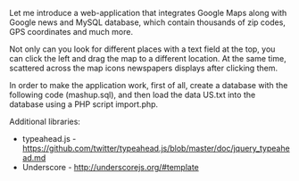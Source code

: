 Let me introduce  a web-application that integrates Google Maps along with Google news and MySQL database, which contain thousands of zip codes, GPS coordinates and much more.

Not only can you look for different places with a text field at the top, you can click the left and drag the map to a different location. At the same time, scattered across the map icons newspapers displays after clicking them.

In order to make the application work, first of all, create a database with the following code (mashup.sql), and then load the data US.txt into the database using a PHP script import.php.

Additional libraries:
- typeahead.js - https://github.com/twitter/typeahead.js/blob/master/doc/jquery_typeahead.md
- Underscore - http://underscorejs.org/#template
